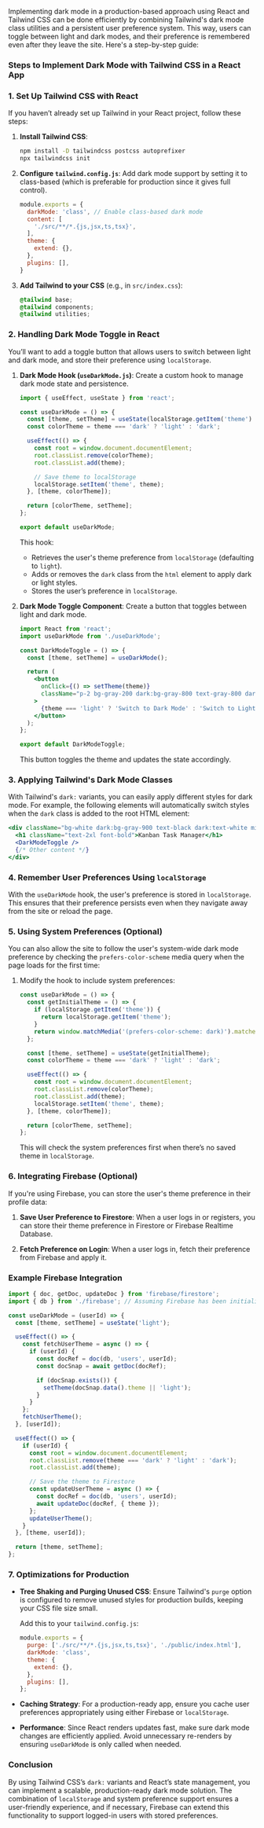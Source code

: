 Implementing dark mode in a production-based approach using React and Tailwind CSS can be done efficiently by combining Tailwind's dark mode class utilities and a persistent user preference system. This way, users can toggle between light and dark modes, and their preference is remembered even after they leave the site. Here's a step-by-step guide:

### Steps to Implement Dark Mode with Tailwind CSS in a React App

### 1. **Set Up Tailwind CSS with React**
If you haven’t already set up Tailwind in your React project, follow these steps:

1. **Install Tailwind CSS**:
   ```bash
   npm install -D tailwindcss postcss autoprefixer
   npx tailwindcss init
   ```

2. **Configure `tailwind.config.js`**:
   Add dark mode support by setting it to class-based (which is preferable for production since it gives full control).

   ```js
   module.exports = {
     darkMode: 'class', // Enable class-based dark mode
     content: [
       './src/**/*.{js,jsx,ts,tsx}',
     ],
     theme: {
       extend: {},
     },
     plugins: [],
   }
   ```

3. **Add Tailwind to your CSS** (e.g., in `src/index.css`):
   ```css
   @tailwind base;
   @tailwind components;
   @tailwind utilities;
   ```

### 2. **Handling Dark Mode Toggle in React**
You’ll want to add a toggle button that allows users to switch between light and dark mode, and store their preference using `localStorage`.

1. **Dark Mode Hook (`useDarkMode.js`)**:
   Create a custom hook to manage dark mode state and persistence.

   ```js
   import { useEffect, useState } from 'react';

   const useDarkMode = () => {
     const [theme, setTheme] = useState(localStorage.getItem('theme') || 'light');
     const colorTheme = theme === 'dark' ? 'light' : 'dark';

     useEffect(() => {
       const root = window.document.documentElement;
       root.classList.remove(colorTheme);
       root.classList.add(theme);

       // Save theme to localStorage
       localStorage.setItem('theme', theme);
     }, [theme, colorTheme]);

     return [colorTheme, setTheme];
   };

   export default useDarkMode;
   ```

   This hook:
   - Retrieves the user's theme preference from `localStorage` (defaulting to `light`).
   - Adds or removes the `dark` class from the `html` element to apply dark or light styles.
   - Stores the user’s preference in `localStorage`.

2. **Dark Mode Toggle Component**:
   Create a button that toggles between light and dark mode.

   ```jsx
   import React from 'react';
   import useDarkMode from './useDarkMode';

   const DarkModeToggle = () => {
     const [theme, setTheme] = useDarkMode();

     return (
       <button
         onClick={() => setTheme(theme)}
         className="p-2 bg-gray-200 dark:bg-gray-800 text-gray-800 dark:text-gray-200 rounded"
       >
         {theme === 'light' ? 'Switch to Dark Mode' : 'Switch to Light Mode'}
       </button>
     );
   };

   export default DarkModeToggle;
   ```

   This button toggles the theme and updates the state accordingly.

### 3. **Applying Tailwind's Dark Mode Classes**
With Tailwind's `dark:` variants, you can easily apply different styles for dark mode. For example, the following elements will automatically switch styles when the `dark` class is added to the root HTML element:

```jsx
<div className="bg-white dark:bg-gray-900 text-black dark:text-white min-h-screen">
  <h1 className="text-2xl font-bold">Kanban Task Manager</h1>
  <DarkModeToggle />
  {/* Other content */}
</div>
```

### 4. **Remember User Preferences Using `localStorage`**
With the `useDarkMode` hook, the user's preference is stored in `localStorage`. This ensures that their preference persists even when they navigate away from the site or reload the page.

### 5. **Using System Preferences (Optional)**
You can also allow the site to follow the user's system-wide dark mode preference by checking the `prefers-color-scheme` media query when the page loads for the first time:

1. Modify the hook to include system preferences:

   ```js
   const useDarkMode = () => {
     const getInitialTheme = () => {
       if (localStorage.getItem('theme')) {
         return localStorage.getItem('theme');
       }
       return window.matchMedia('(prefers-color-scheme: dark)').matches ? 'dark' : 'light';
     };

     const [theme, setTheme] = useState(getInitialTheme);
     const colorTheme = theme === 'dark' ? 'light' : 'dark';

     useEffect(() => {
       const root = window.document.documentElement;
       root.classList.remove(colorTheme);
       root.classList.add(theme);
       localStorage.setItem('theme', theme);
     }, [theme, colorTheme]);

     return [colorTheme, setTheme];
   };
   ```

   This will check the system preferences first when there’s no saved theme in `localStorage`.

### 6. **Integrating Firebase (Optional)**
If you're using Firebase, you can store the user's theme preference in their profile data:

1. **Save User Preference to Firestore**: When a user logs in or registers, you can store their theme preference in Firestore or Firebase Realtime Database.
   
2. **Fetch Preference on Login**: When a user logs in, fetch their preference from Firebase and apply it.

### Example Firebase Integration

```js
import { doc, getDoc, updateDoc } from 'firebase/firestore';
import { db } from './firebase'; // Assuming Firebase has been initialized

const useDarkMode = (userId) => {
  const [theme, setTheme] = useState('light');

  useEffect(() => {
    const fetchUserTheme = async () => {
      if (userId) {
        const docRef = doc(db, 'users', userId);
        const docSnap = await getDoc(docRef);

        if (docSnap.exists()) {
          setTheme(docSnap.data().theme || 'light');
        }
      }
    };
    fetchUserTheme();
  }, [userId]);

  useEffect(() => {
    if (userId) {
      const root = window.document.documentElement;
      root.classList.remove(theme === 'dark' ? 'light' : 'dark');
      root.classList.add(theme);

      // Save the theme to Firestore
      const updateUserTheme = async () => {
        const docRef = doc(db, 'users', userId);
        await updateDoc(docRef, { theme });
      };
      updateUserTheme();
    }
  }, [theme, userId]);

  return [theme, setTheme];
};
```

### 7. **Optimizations for Production**
- **Tree Shaking and Purging Unused CSS**: Ensure Tailwind's `purge` option is configured to remove unused styles for production builds, keeping your CSS file size small.
  
  Add this to your `tailwind.config.js`:
  ```js
  module.exports = {
    purge: ['./src/**/*.{js,jsx,ts,tsx}', './public/index.html'],
    darkMode: 'class',
    theme: {
      extend: {},
    },
    plugins: [],
  };
  ```

- **Caching Strategy**: For a production-ready app, ensure you cache user preferences appropriately using either Firebase or `localStorage`.

- **Performance**: Since React renders updates fast, make sure dark mode changes are efficiently applied. Avoid unnecessary re-renders by ensuring `useDarkMode` is only called when needed.

### Conclusion
By using Tailwind CSS’s `dark:` variants and React’s state management, you can implement a scalable, production-ready dark mode solution. The combination of `localStorage` and system preference support ensures a user-friendly experience, and if necessary, Firebase can extend this functionality to support logged-in users with stored preferences.